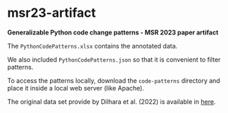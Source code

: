 # msr23-artifact

**Generalizable Python code change patterns - MSR 2023 paper artifact**

The `PythonCodePatterns.xlsx` contains the annotated data.

We also included `PythonCodePatterns.json` so that it is convenient to filter patterns. 

To access the patterns locally, download the `code-patterns` directory and place it inside a local web server (like Apache).

The original data set provide by Dilhara et al. (2022) is available in [here](https://mlcodepatterns.github.io/summary_icse/pattern_summary_final_v1.html).

